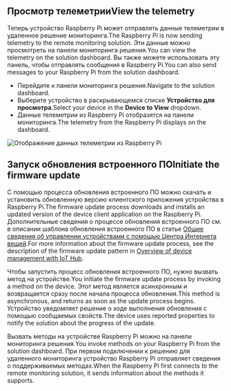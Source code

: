 ## <a name="view-the-telemetry"></a><span data-ttu-id="6060e-101">Просмотр телеметрии</span><span class="sxs-lookup"><span data-stu-id="6060e-101">View the telemetry</span></span>

<span data-ttu-id="6060e-102">Теперь устройство Raspberry Pi может отправлять данные телеметрии в удаленное решение мониторинга.</span><span class="sxs-lookup"><span data-stu-id="6060e-102">The Raspberry Pi is now sending telemetry to the remote monitoring solution.</span></span> <span data-ttu-id="6060e-103">Эти данные можно просмотреть на панели мониторинга решения.</span><span class="sxs-lookup"><span data-stu-id="6060e-103">You can view the telemetry on the solution dashboard.</span></span> <span data-ttu-id="6060e-104">Вы также можете использовать эту панель, чтобы отправлять сообщения в Raspberry Pi.</span><span class="sxs-lookup"><span data-stu-id="6060e-104">You can also send messages to your Raspberry Pi from the solution dashboard.</span></span>

- <span data-ttu-id="6060e-105">Перейдите к панели мониторинга решения.</span><span class="sxs-lookup"><span data-stu-id="6060e-105">Navigate to the solution dashboard.</span></span>
- <span data-ttu-id="6060e-106">Выберите устройство в раскрывающемся списке **Устройство для просмотра**.</span><span class="sxs-lookup"><span data-stu-id="6060e-106">Select your device in the **Device to View** dropdown.</span></span>
- <span data-ttu-id="6060e-107">Данные телеметрии из Raspberry Pi отобразятся на панели мониторинга.</span><span class="sxs-lookup"><span data-stu-id="6060e-107">The telemetry from the Raspberry Pi displays on the dashboard.</span></span>

![Отображение данных телеметрии из Raspberry Pi][img-telemetry-display]

## <a name="initiate-the-firmware-update"></a><span data-ttu-id="6060e-109">Запуск обновления встроенного ПО</span><span class="sxs-lookup"><span data-stu-id="6060e-109">Initiate the firmware update</span></span>

<span data-ttu-id="6060e-110">С помощью процесса обновления встроенного ПО можно скачать и установить обновленную версию клиентского приложения устройства в Raspberry Pi.</span><span class="sxs-lookup"><span data-stu-id="6060e-110">The firmware update process downloads and installs an updated version of the device client application on the Raspberry Pi.</span></span> <span data-ttu-id="6060e-111">Дополнительные сведения о процессе обновления встроенного ПО см. в описании шаблона обновления встроенного ПО в статье [Общие сведения об управлении устройствами с помощью Центра Интернета вещей][lnk-update-pattern].</span><span class="sxs-lookup"><span data-stu-id="6060e-111">For more information about the firmware update process, see the description of the firmware update pattern in [Overview of device management with IoT Hub][lnk-update-pattern].</span></span>

<span data-ttu-id="6060e-112">Чтобы запустить процесс обновления встроенного ПО, нужно вызвать метод на устройстве.</span><span class="sxs-lookup"><span data-stu-id="6060e-112">You initiate the firmware update process by invoking a method on the device.</span></span> <span data-ttu-id="6060e-113">Этот метод является асинхронным и возвращается сразу после начала процесса обновления.</span><span class="sxs-lookup"><span data-stu-id="6060e-113">This method is asynchronous, and returns as soon as the update process begins.</span></span> <span data-ttu-id="6060e-114">Устройство уведомляет решение о ходе выполнения обновления с помощью сообщаемых свойств.</span><span class="sxs-lookup"><span data-stu-id="6060e-114">The device uses reported properties to notify the solution about the progress of the update.</span></span>

<span data-ttu-id="6060e-115">Вызвать методы на устройстве Raspberry Pi можно на панели мониторинга решения.</span><span class="sxs-lookup"><span data-stu-id="6060e-115">You invoke methods on your Raspberry Pi from the solution dashboard.</span></span> <span data-ttu-id="6060e-116">При первом подключении к решению для удаленного мониторинга устройство Raspberry Pi отправляет сведения о поддерживаемых методах.</span><span class="sxs-lookup"><span data-stu-id="6060e-116">When the Raspberry Pi first connects to the remote monitoring solution, it sends information about the methods it supports.</span></span> 

[img-telemetry-display]: media/iot-suite-raspberry-pi-kit-view-telemetry-advanced/telemetry.png
[lnk-update-pattern]: ../articles/iot-hub/iot-hub-device-management-overview.md
